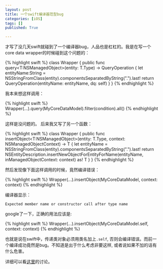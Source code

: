 ```yaml
---
layout: post
title: 一个swift编译器范型bug
categories: [iOS]
tags: []
published: True

---
```


才写了没几天swift就碰到了一个编译器bug，人品也是杠杠的。我是在写一个core data wrapper的时候碰到这个问题的：

{% highlight swift %}
class Wrapper {
    public func query<T:NSManagedObject>(entity: T.Type) -> QueryOperation<T> {
        let entityName:String = NSStringFromClass(entity).componentsSeparatedByString(".").last!
        return QueryOperation<T>(entityName: entityName, dq: self)
    }
}
{% endhighlight %}

我本来想这样调用：

{% highlight swift %}
Wrapper(...).query(MyCoreDataModel).filter(condition).all()
{% endhighlight %}

这样是没问题的。 后来我又写了另一个函数：

{% highlight swift %}
class Wrapper {
    public func insertObject<T:NSManagedObject>(entity: T.Type, context: NSManagedObjectContext) -> T {
        let entityName = NSStringFromClass(entity).componentsSeparatedByString(".").last!
        return NSEntityDescription.insertNewObjectForEntityForName(entityName, inManagedObjectContext: context) as! T
    }
}
{% endhighlight %}

然后发现像下面这样调用的时候，竟然编译错误：

{% highlight swift %}
Wrapper(...).insertObject(MyCoreDataModel, context: context)
{% endhighlight %}

编译器显示：

	Expected member name or constructor call after type name

google了一下，正确的用法应该是:

{% highlight swift %}
Wrapper(...).insertObject(MyCoreDataModel.self, context: context)
{% endhighlight %}

也就是说在swift中，传递类对象必须用类名加上`.self`, 否则会编译错误。而前一个编译成功竟然是bug。不知道是出于什么考虑非要这样, 或者说如果不加的话有什么危害。

详细可以看[这里](http://stackoverflow.com/questions/30209231/swift-ios-sdk-generic-function-with-class-type-name-closure-block-issue)的讨论。



